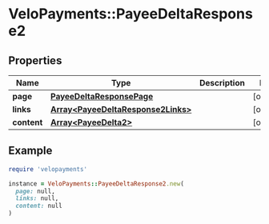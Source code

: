 # VeloPayments::PayeeDeltaResponse2

## Properties

| Name | Type | Description | Notes |
| ---- | ---- | ----------- | ----- |
| **page** | [**PayeeDeltaResponsePage**](PayeeDeltaResponsePage.md) |  | [optional] |
| **links** | [**Array&lt;PayeeDeltaResponse2Links&gt;**](PayeeDeltaResponse2Links.md) |  | [optional] |
| **content** | [**Array&lt;PayeeDelta2&gt;**](PayeeDelta2.md) |  | [optional] |

## Example

```ruby
require 'velopayments'

instance = VeloPayments::PayeeDeltaResponse2.new(
  page: null,
  links: null,
  content: null
)
```

